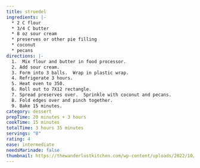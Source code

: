 ```yaml
---
title: struedel
ingredients: |-
  * 2﻿ C flour
  * 3﻿/4 C butter
  * 8﻿ oz sour cream
  * p﻿reserves or other pie filling
  * c﻿oconut
  * p﻿ecans
directions: |-
  1.  ﻿Mix flour and butter in food processor.
  2. A﻿dd sour cream.
  3. F﻿orm into 3 balls.  Wrap in plastic wrap.
  4. R﻿efrigerate 3 hours.
  5. H﻿eat oven to 350.
  6. R﻿oll out to 7X12 rectangle.
  7. S﻿pread preserves over.  Sprinkle with coconut and pecans.
  8. F﻿old edges over and pinch together.
  9. B﻿ake 15 minutes.
category: dessert
prepTime: 20 minutes + 3 hours
cookTime: 15 minutes
totalTime: 3 hours 35 minutes
servings: "8"
rating: 4
ease: intermediate
needsMarinade: false
thumbnail: https://thewanderlustkitchen.com/wp-content/uploads/2022/10/Apple-Strudel-Recipe-13.jpg
---
```

